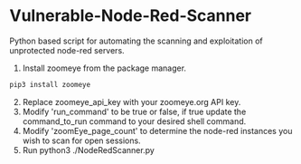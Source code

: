 # Vulnerable-Node-Red-Scanner

Python based script for automating the scanning and exploitation of unprotected node-red servers. 

1) Install zoomeye from the package manager.

```sh 
pip3 install zoomeye
```

2) Replace zoomeye_api_key  with your zoomeye.org API key.
3) Modify 'run_command' to be true or false, if true update the command_to_run command to your desired shell command.
4) Modify 'zoomEye_page_count' to determine the node-red instances you wish to scan for open sessions.
5) Run python3 ./NodeRedScanner.py
